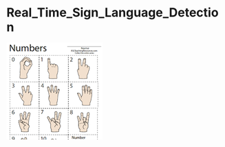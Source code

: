 # Real_Time_Sign_Language_Detection


![image](https://github.com/PouyaSonej/Real_Time_Sign_Language_Detection/blob/8c4e7aa874baec9233e6c45d347bbd065a4962ad/Real_Time_Sign_Language_Detection/CVzone/Sign%20Language%20Numbers/0to9.png)
